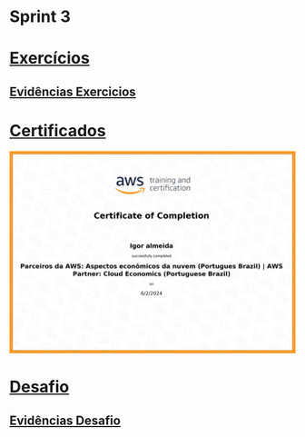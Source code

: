 # Sprint 3

# [Exercícios](https://github.com/EA-Igor/Programa-de-Bolsas-Compass-Data-Analytics---AWS/tree/main/Sprint%203/Exercicio%20Etl)
## [Evidências Exercicios](https://github.com/EA-Igor/Programa-de-Bolsas-Compass-Data-Analytics---AWS/tree/main/Sprint%203/Evidencias/Evidencias-ExercicioETL)

# [Certificados](https://github.com/EA-Igor/Programa-de-Bolsas-Compass-Data-Analytics---AWS/tree/main/Sprint%203/Certificado)
![Certificado AWS Skill Builder](https://github.com/EA-Igor/Programa-de-Bolsas-Compass-Data-Analytics---AWS/blob/main/Sprint%203/Certificado/Igor_Almeida_Aws_CertificadoCourse%20Completion%20Certificate.jpg)

# [Desafio](https://github.com/EA-Igor/Programa-de-Bolsas-Compass-Data-Analytics---AWS/tree/main/Sprint%203/Desafio)
## [Evidências Desafio](https://github.com/EA-Igor/Programa-de-Bolsas-Compass-Data-Analytics---AWS/tree/main/Sprint%203/Evidencias/Evidencias-Desafio)

